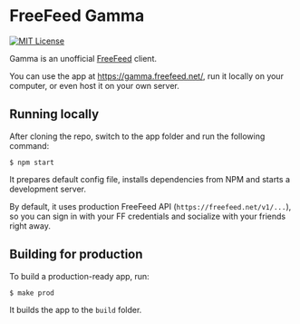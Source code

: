 # FreeFeed Gamma

[![MIT License](https://img.shields.io/badge/license-MIT-blue.svg)](./LICENSE)

Gamma is an unofficial [FreeFeed](https://freefeed.net) client.

You can use the app at https://gamma.freefeed.net/, run it locally on your 
computer, or even host it on your own server.

## Running locally

After cloning the repo, switch to the app folder and run the following command:

```
$ npm start
```

It prepares default config file, installs dependencies from NPM and starts 
a development server.

By default, it uses production FreeFeed API (`https://freefeed.net/v1/...`), 
so you can sign in with your FF credentials and socialize with your friends 
right away.

## Building for production

To build a production-ready app, run:

```
$ make prod
```

It builds the app to the `build` folder.
